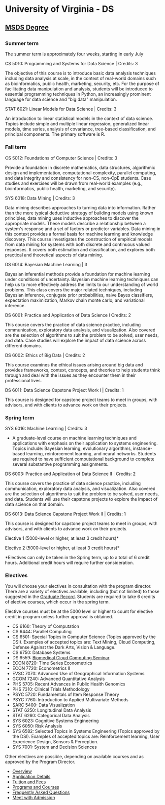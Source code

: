 # University of Virginia - DS

## [MSDS Degree](https://datascience.virginia.edu/degrees/info/programs-and-courses)

## 

### Summer term

The summer term is approximately four weeks, starting in early July

CS 5010: Programming and Systems for Data Science \| Credits: 3

The objective of this course is to introduce basic data analysis techniques including data analysis at scale, in the context of real-world domains such as bioinformatics, public health, marketing, security, etc. For the purpose of facilitating data manipulation and analysis, students will be introduced to essential programming techniques in Python, an increasingly prominent language for data science and "big data" manipulation.

STAT 6021: Linear Models for Data Science \| Credits: 3

An introduction to linear statistical models in the context of data science. Topics include simple and multiple linear regression, generalized linear models, time series, analysis of covariance, tree-based classification, and principal components.  The primary software is R.

### Fall term

CS 5012: Foundations of Computer Science \| Credits: 3

Provide a foundation in discrete mathematics, data structures, algorithmic design and implementation, computational complexity, parallel computing, and data integrity and consistency for non-CS, non-CpE students. Case studies and exercises will be drawn from real-world examples \(e.g., bioinformatics, public health, marketing, and security\).

SYS 6018: Data Mining \| Credits: 3

Data mining describes approaches to turning data into information. Rather than the more typical deductive strategy of building models using known principles, data mining uses inductive approaches to discover the appropriate models. These models describe a relationship between a system's response and a set of factors or predictor variables. Data mining in this context provides a formal basis for machine learning and knowledge discovery. This course investigates the construction of empirical models from data mining for systems with both discrete and continuous valued responses. It covers both estimation and classification, and explores both practical and theoretical aspects of data mining. 

DS 6014: Bayesian Machine Learning \| 3

Bayesian inferential methods provide a foundation for machine learning under conditions of uncertainty. Bayesian machine learning techniques can help us to more effectively address the limits to our understanding of world problems. This class covers the major related techniques, including Bayesian inference, conjugate prior probabilities, naive Bayes classifiers, expectation maximization, Markov chain monte carlo, and variational inference.

DS 6001: Practice and Application of Data Science I Credits: 2

This course covers the practice of data science practice, including communication, exploratory data analysis, and visualization.  Also covered are the selection of algorithms to suit the problem to be solved, user needs, and data.  Case studies will explore the impact of data science across different domains. 

DS 6002: Ethics of Big Data \| Credits: 2

This course examines the ethical issues arising around big data and provides frameworks, context, concepts, and theories to help students think through and deal with the issues as they encounter them in their professional lives.

DS 6011: Data Science Capstone Project Work I \| Credits: 1

This course is designed for capstone project teams to meet in groups, with advisors, and with clients to advance work on their projects. 

### Spring term

SYS 6016: Machine Learning \| Credits: 3

* A graduate-level course on machine learning techniques and applications with emphasis on their application to systems engineering. Topics include: Bayesian learning, evolutionary algorithms, instance-based learning, reinforcement learning, and neural networks. Students are required to have sufficient computational background to complete several substantive programming assignments.

DS 6003: Practice and Application of Data Science II \| Credits: 2

This course covers the practice of data science practice, including communication, exploratory data analysis, and visualization.  Also covered are the selection of algorithms to suit the problem to be solved, user needs, and data.  Students will use their capstone projects to explore the impact of data science on that domain. 

DS 6013: Data Science Capstone Project Work II \| Credits: 1

This course is designed for capstone project teams to meet in groups, with advisors, and with clients to advance work on their projects.

Elective 1 \(5000-level or higher, at least 3 credit hours\)\*

Elective 2 \(5000-level or higher, at least 3 credit hours\)\*

\*Electives can only be taken in the Spring term, up to a total of 6 credit hours. Additional credit hours will require further consideration.

### Electives

You will choose your electives in consultation with the program director. There are a variety of electives available, including \(but not limited\) to those suggested in the [Graduate Record](http://www.virginia.edu/registrar/catalog/grad.html). Students are required to take 6 credits of elective courses, which occur in the spring term.

Elective courses must be at the 5000 level or higher to count for elective credit in program unless further approval is obtained.

* CS 6160: Theory of Computation
* CS 6444: Parallel Computing
* CS 6501: Special Topics in Computer Science \(Topics approved by the DSI\). Examples of accepted topics are: Text Mining, Cloud Computing, Defense Against the Dark Arts, Vision & Language.
* CS 6750: Database Systems
* DS 6559: [Biomedical Cloud Computing Seminar](https://dsi.virginia.edu/pages/biomedical-cloud-computing-seminar) 
* ECON 8720: Time Series Econometrics
* ECON 7720: Econometrics II
* EVSC 7070: Advanced Use of Geographical Information Systems
* GCOM 7240: Advanced Quantitative Analysis
* PHS 5705: Recent Advances in Public Health Genomics
* PHS 7310: Clinical Trials Methodology
* PSYC 5720: Fundamentals of Item Response Theory
* PSYC 7760: Introduction to Applied Multivariate Methods
* SARC 5400: Data Visualization
* STAT 6250: Longitudinal Data Analysis
* STAT 6260: Categorical Data Analysis
* SYS 6023: Cognitive Systems Engineering
* SYS 6050: Risk Analysis
* SYS 6582: Selected Topics in Systems Engineering \(Topics approved by the DSI\). Examples of accepted topics are: Reinforcement learning, User Experience Design, Sensors & Perception.
* SYS 7001: System and Decision Sciences

Other electives are possible, depending on available courses and as approved by the Program Director.

* [Overview](https://datascience.virginia.edu/degrees/msds-degree)
* [Application Details](https://datascience.virginia.edu/degrees/info/application-details)
* [Tuition and Fees](https://datascience.virginia.edu/degrees/info/tuition-and-fees)
* [Programs and Courses](https://datascience.virginia.edu/degrees/info/programs-and-courses)
* [Frequently Asked Questions](https://datascience.virginia.edu/degrees/info/frequently-asked-questions)
* [Meet with Admission](https://datascience.virginia.edu/degrees/info/meet-admission)

